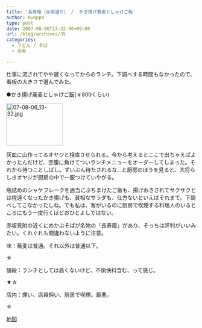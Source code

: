 ```yaml
---
title: '長寿庵（赤坂通り） /  かき揚げ蕎麦としゃけご飯'
author: Kwappa
type: post
date: 2007-08-06T13:32:00+09:00
url: /blog/archives/35
categories:
  - うどん / そば
  - 赤坂

---
```

仕事に流されてやや遅くなってからのランチ。下調べする時間もなかったので、看板の大きさで選んでみた。
  
●かき揚げ蕎麦としゃけご飯(￥800くらい)
  
<a href="http://akasakalunch.up.seesaa.net/image/07-08-06_13-32.jpg" target="_blank" rel="noopener noreferrer"><img src="http://akasakalunch.up.seesaa.net/image/07-08-06_13-32-thumbnail2.jpg" border="0" alt="07-08-06_13-32.jpg" width="150" height="112" /></a>
  
灰皿に山作ってるオヤジと相席させられる。今から考えるとここで出ちゃえばよかったんだけど、空腹に負けてついランチメニューをオーダーしてしまった。それから待つことしばし。ずいぶん待たされるな…と厨房のほうを見ると、大将らしきオヤジが厨房の中で一服つけていやがる。
  
瓶詰めのシャケフレークを適当にぶちまけたご飯も、揚げおきされてサクサクとは程遠くなったかき揚げも、貧相なサラダも、仕方ないといえばそれまで。下調べしてこなかったしね。でも私は、客がいるのに厨房で喫煙する料理人のいるところにもう一度行くほどおひとよしではない。
  
赤坂見附の近くにめかぶそばが名物の「長寿庵」があり、そっちは評判がいいみたい。くれぐれも間違わないように注意。
  
味：蕎麦は普通。それ以外は普通以下。
  
☆
  
値段：ランチとしては高くないけど、不愉快料含む、って感じ。
  
★☆
  
店内：煙い、店員鈍い、厨房で喫煙。最悪。
  
☆
  
<a href="http://maps.google.co.jp/maps?f=q&hl=ja&geocode=&time=&date=&ttype=&q=%E8%B5%A4%E5%9D%825-4-11&ie=UTF8&z=17&iwloc=addr&om=1" target="_blank" rel="noopener noreferrer">地図</a>
